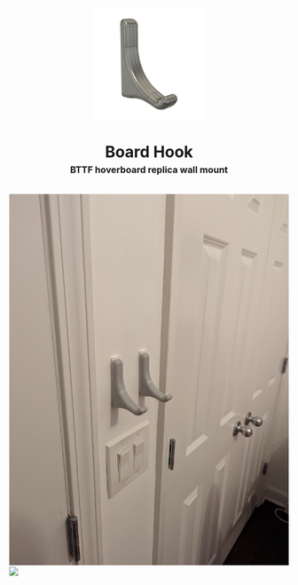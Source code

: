<!-- 2023-12-15 -->

<p align="center">
  <img src="../../plans/board-hook/images/wireframe.png" width="40%"/>
</p>
<h1 align="center">
  Board Hook
  <br>
  <sup><sub><sup>BTTF hoverboard replica wall mount<sup></sub>
</h1>

![](/plans/board-hook/images/gallery0.jpg)
![](/plans/board-hook/images/gallery2.jpg)
